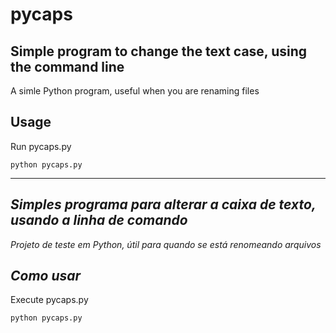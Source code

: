 # pycaps

## Simple program to change the text case, using the command line

A simle Python program, useful when you are renaming files

## Usage

Run pycaps.py

``` python pycaps.py ```

-- --

## *Simples programa para alterar a caixa de texto, usando a linha de comando*

*Projeto de teste em Python, útil para quando se está renomeando arquivos*

## *Como usar*

Execute pycaps.py

``` python pycaps.py ```